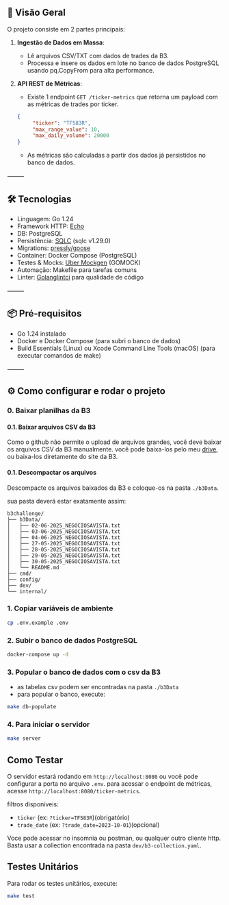 ## 🚀 Visão Geral

O projeto consiste em 2 partes principais:

1. **Ingestão de Dados em Massa**:
    - Lê arquivos CSV/TXT com dados de trades da B3.
    - Processa e insere os dados em lote no banco de dados PostgreSQL usando pq.CopyFrom para alta performance.


2. **API REST de Métricas**:
    - Existe 1 endpoint `GET /ticker-metrics` que retorna um payload com as métricas de trades por ticker.
   ```json
   {
	    "ticker": "TF583R",
	    "max_range_value": 10,
	    "max_daily_volume": 20000
   }
    ```
     - As métricas são calculadas a partir dos dados já persistidos no banco de dados.

⸻

## 🛠 Tecnologias
-	Linguagem: Go 1.24
-	Framework HTTP: [Echo](https://echo.labstack.com)
-	DB: PostgreSQL
-	Persistência: [SQLC](https://sqlc.dev/) (sqlc v1.29.0)
-	Migrations: [pressly/goose](https://github.com/pressly/goose)
-	Container: Docker Compose (PostgreSQL)
-	Testes & Mocks: [Uber Mockgen](https://github.com/uber-go/mock) (GOMOCK)
-	Automação: Makefile para tarefas comuns
-  	Linter: [Golanglintci](https://golangci-lint.run/) para qualidade de código

⸻

## 📦 Pré-requisitos
-	Go 1.24 instalado
-	Docker e Docker Compose (para subri o banco de dados)
-	Build Essentials (Linux) ou Xcode Command Line Tools (macOS) (para executar comandos de make)

⸻

## ⚙️ Como configurar e rodar o projeto
### 0. Baixar planilhas da B3
#### 0.1. Baixar arquivos CSV da B3
Como o github não permite o upload de arquivos grandes, você deve baixar os arquivos CSV da B3 manualmente.
você pode baixa-los pelo meu [drive](https://drive.google.com/drive/folders/1pRfHjal3AL5Q9kRYW-DNeYVLoAyeumF1?usp=sharing), ou baixa-los diretamente do site da B3.
#### 0.1. Descompactar os arquivos
Descompacte os arquivos baixados da B3 e coloque-os na pasta `./b3Data`.

sua pasta deverá estar exatamente assim:
```
b3challenge/
├── b3Data/
│   ├── 02-06-2025_NEGOCIOSAVISTA.txt
│   ├── 03-06-2025_NEGOCIOSAVISTA.txt
│   ├── 04-06-2025_NEGOCIOSAVISTA.txt
│   ├── 27-05-2025_NEGOCIOSAVISTA.txt
│   ├── 28-05-2025_NEGOCIOSAVISTA.txt
│   ├── 29-05-2025_NEGOCIOSAVISTA.txt
│   ├── 30-05-2025_NEGOCIOSAVISTA.txt
│   └── README.md
├── cmd/
├── config/
├── dev/
└── internal/
```



### 1. Copiar variáveis de ambiente
```bash
cp .env.example .env
```

### 2. Subir o banco de dados PostgreSQL
```bash
docker-compose up -d
```

### 3. Popular o banco de dados com o csv da B3
- as tabelas csv podem ser encontradas na pasta `./b3Data`
- para popular o banco, execute:
```bash
make db-populate
```
### 4. Para iniciar o servidor
```bash
make server
```

## Como Testar
 O servidor estará rodando em `http://localhost:8080` ou você pode configurar a porta no arquivo `.env`.
 para acessar o endpoint de métricas, acesse `http://localhost:8080/ticker-metrics`.
 
 filtros disponíveis:
 - `ticker` (ex: `?ticker=TF583R`)(obrigatório)
 - `trade_date` (ex: `?trade_date=2023-10-01`)(opcional)
 
 Voce pode acessar no insomnia ou postman, ou qualquer outro cliente http.
 Basta usar a collection encontrada na pasta `dev/b3-collection.yaml`.


## Testes Unitários
Para rodar os testes unitários, execute:
```bash
make test
```



